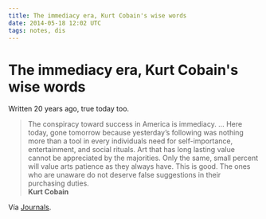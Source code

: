 ```yaml
---
title: The immediacy era, Kurt Cobain's wise words
date: 2014-05-18 12:02 UTC
tags: notes, dis
---
```


# The immediacy era, Kurt Cobain's wise words

Written 20 years ago, true today too.

>The conspiracy toward success in America is immediacy. … Here today, gone tomorrow because yesterday’s following was nothing more than a tool in every individuals need for self-importance, entertainment, and social rituals. Art that has long lasting value cannot be appreciated by the majorities. Only the same, small percent will value arts patience as they always have. This is good. The ones who are unaware do not deserve false suggestions in their purchasing duties.   
**Kurt Cobain**

Vía [Journals](http://www.amazon.es/exec/obidos/ASIN/157322359X/braipick03-21).
